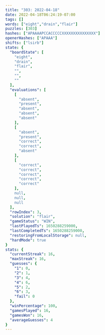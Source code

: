 ```yaml
---
title: "303: 2022-04-18"
date: 2022-04-18T06:24:19-07:00
tags: []
words: ["eight","drain","flair"]
puzzles: [303]
hashes: ["APAAAAPCCACCCCCXXXXXXXXXXXXXXX"]
openerHashes: ["APAAA"]
shifts: ["lsirb"]
state: {
  "boardState": [
    "eight",
    "drain",
    "flair",
    "",
    "",
    ""
  ],
  "evaluations": [
    [
      "absent",
      "present",
      "absent",
      "absent",
      "absent"
    ],
    [
      "absent",
      "present",
      "correct",
      "correct",
      "absent"
    ],
    [
      "correct",
      "correct",
      "correct",
      "correct",
      "correct"
    ],
    null,
    null,
    null
  ],
  "rowIndex": 3,
  "solution": "flair",
  "gameStatus": "WIN",
  "lastPlayedTs": 1650288259000,
  "lastCompletedTs": 1650288259000,
  "restoringFromLocalStorage": null,
  "hardMode": true
}
stats: {
  "currentStreak": 16,
  "maxStreak": 16,
  "guesses": {
    "1": 0,
    "2": 1,
    "3": 4,
    "4": 6,
    "5": 2,
    "6": 3,
    "fail": 0
  },
  "winPercentage": 100,
  "gamesPlayed": 16,
  "gamesWon": 16,
  "averageGuesses": 4
}
---
```


<!-- more -->
